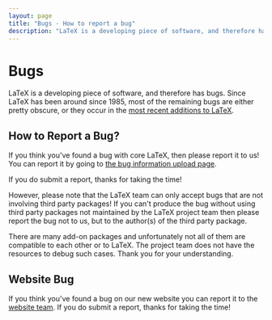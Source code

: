 ```yaml
---
layout: page
title: "Bugs - How to report a bug"
description: "LaTeX is a developing piece of software, and therefore has bugs. Learn how and where to report a bug in LaTeX or in third party packages."
---
```


# Bugs

LaTeX is a developing piece of software, and therefore has bugs. Since LaTeX has been around since 1985, most of the remaining bugs are either pretty obscure, or they occur in the [most recent additions to LaTeX]({{site.baseurl}}/news/).

## How to Report a Bug?

If you think you've found a bug with core LaTeX, then please report it to us! You can report it by going to [the bug information upload page]({{site.baseurl}}/bugs-upload/).

If you do submit a report, thanks for taking the time! 

However, please note that the LaTeX team can only accept bugs that are not involving third party packages! If you can't produce the bug without using third party packages not maintained by the LaTeX project team then please report the bug not to us, but to the author(s) of the third party package.

There are many add-on packages and unfortunately not all of them are compatible to each other or to LaTeX. The project team does not have the resources to debug such cases. Thank you for your understanding.

## Website Bug

If you think you've found a bug on our new website you can report it to the [website team]({{site.baseurl}}/contact/#website-team). If you do submit a report, thanks for taking the time!
